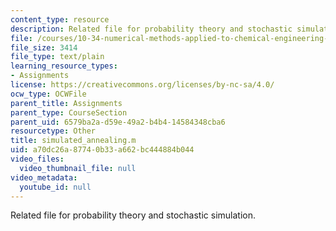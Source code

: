 ```yaml
---
content_type: resource
description: Related file for probability theory and stochastic simulation.
file: /courses/10-34-numerical-methods-applied-to-chemical-engineering-fall-2005/a70dc26a87740b33a662bc444884b044_simulated_annealing.m
file_size: 3414
file_type: text/plain
learning_resource_types:
- Assignments
license: https://creativecommons.org/licenses/by-nc-sa/4.0/
ocw_type: OCWFile
parent_title: Assignments
parent_type: CourseSection
parent_uid: 6579ba2a-d59e-49a2-b4b4-14584348cba6
resourcetype: Other
title: simulated_annealing.m
uid: a70dc26a-8774-0b33-a662-bc444884b044
video_files:
  video_thumbnail_file: null
video_metadata:
  youtube_id: null
---
```

Related file for probability theory and stochastic simulation.